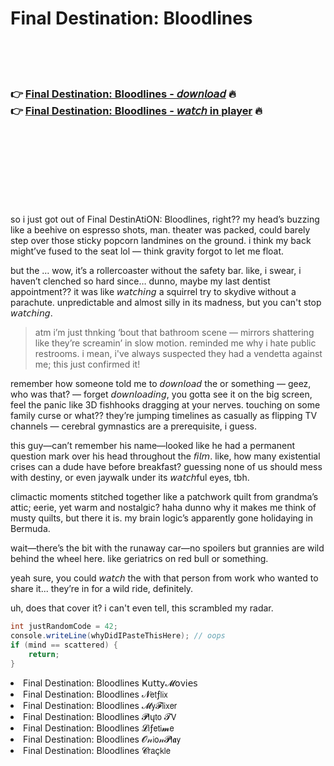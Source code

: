 <h1>Final Destination: Bloodlines</h1>

<br><br><br>

<h3>👉 <a href="https://Basils-hafarari1974.github.io/wjmcdfisgn/">Final Destination: Bloodlines - 𝘥𝘰𝘸𝘯𝘭𝘰𝘢𝘥</a> 🔥<br>
👉 <a href="https://Basils-hafarari1974.github.io/wjmcdfisgn/">Final Destination: Bloodlines - 𝘸𝘢𝘵𝘤𝘩 in player</a> 🔥
</h3>



<br><br><br><br><br><br><br>


so i just got out of Final DestinAtiON: Bloodlines, right?? my head’s buzzing like a beehive on espresso shots, man. theater was packed, could barely step over those sticky popcorn landmines on the ground. i think my back might’ve fused to the seat lol — think gravity forgot to let me float.

but the  … wow, it’s a rollercoaster without the safety bar. like, i swear, i haven’t clenched so hard since… dunno, maybe my last dentist appointment?? it was like 𝘸𝘢𝘵𝘤𝘩𝘪𝘯𝘨 a squirrel try to skydive without a parachute. unpredictable and almost silly in its madness, but you can't stop 𝘸𝘢𝘵𝘤𝘩𝘪𝘯𝘨.

> atm i’m just thnking ‘bout that bathroom scene — mirrors shattering like they’re screamin’ in slow motion. reminded me why i hate public restrooms. i mean, i've always suspected they had a vendetta against me; this   just confirmed it!

remember how someone told me to 𝘥𝘰𝘸𝘯𝘭𝘰𝘢𝘥 the   or something — geez, who was that? — forget 𝘥𝘰𝘸𝘯𝘭𝘰𝘢𝘥𝘪𝘯𝘨, you gotta see it on the big screen, feel the panic like 3D fishhooks dragging at your nerves. touching on some family curse or what?? they’re jumping timelines as casually as flipping TV channels — cerebral gymnastics are a prerequisite, i guess.

this guy—can’t remember his name—looked like he had a permanent question mark over his head throughout the 𝘧𝘪𝘭𝘮. like, how many existential crises can a dude have before breakfast? guessing none of us should mess with destiny, or even jaywalk under its 𝘸𝘢𝘵𝘤𝘩ful eyes, tbh.  

climactic moments stitched together like a patchwork quilt from grandma’s attic; eerie, yet warm and nostalgic? haha dunno why it makes me think of musty quilts, but there it is. my brain logic’s apparently gone holidaying in Bermuda.

wait—there’s the bit with the runaway car—no spoilers but grannies are wild behind the wheel here. like geriatrics on red bull or something. 

yeah sure, you could 𝘸𝘢𝘵𝘤𝘩 the   with that person from work who wanted to share it... they’re in for a wild ride, definitely. 

uh, does that cover it? i can't even tell, this   scrambled my radar.

```csharp
int justRandomCode = 42;
console.writeLine(whyDidIPasteThisHere); // oops
if (mind == scattered) {
    return;
}
```

<li>Final Destination: Bloodlines Ҝ𝗎𝗍𝗍𝗒𝓜𝗈ν𝗂𝖾𝗌</li>
<li>Final Destination: Bloodlines 𝓝𝖾𝗍ƒ𝗅𝗂𝗑</li>
<li>Final Destination: Bloodlines 𝓜𝗒𝓕𝗅𝗂𝗑𝖾𝗋</li>
<li>Final Destination: Bloodlines 𝓟𝗅ų𝗍𝗈 𝓣𝖵</li>
<li>Final Destination: Bloodlines 𝓛𝗂ƒ𝖾𝗍𝗂𝓶𝖾</li>
<li>Final Destination: Bloodlines 𝓞𝓃𝗂𝗈𝓃𝓟𝗅𝖆𝗒</li>
<li>Final Destination: Bloodlines 𝓒𝗋𝖺ç𝗄𝗅𝖾</li>
